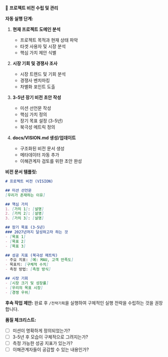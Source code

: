 🔮 **프로젝트 비전 수립 및 관리**

**자동 실행 단계:**

1. **현재 프로젝트 도메인 분석**
   - 프로젝트 목적과 현재 상태 파악
   - 타겟 사용자 및 시장 분석
   - 핵심 가치 제안 식별

2. **시장 기회 및 경쟁사 조사**
   - 시장 트렌드 및 기회 분석
   - 경쟁사 벤치마킹
   - 차별화 포인트 도출

3. **3-5년 장기 비전 초안 작성**
   - 미션 선언문 작성
   - 핵심 가치 정의
   - 장기 목표 설정 (3-5년)
   - 북극성 메트릭 정의

4. **docs/VISION.md 생성/업데이트**
   - 구조화된 비전 문서 생성
   - 메타데이터 자동 추가
   - 이해관계자 검토를 위한 초안 완성

**비전 문서 템플릿:**

```markdown
# 프로젝트 비전 (VISION)

## 미션 선언문
[우리가 존재하는 이유]

## 핵심 가치
1. [가치 1]: [설명]
2. [가치 2]: [설명]
3. [가치 3]: [설명]

## 장기 목표 (3-5년)
### 2027년까지 달성하고자 하는 것
- [목표 1]
- [목표 2]
- [목표 3]

## 성공 지표 (북극성 메트릭)
- 주요 지표: [예: MAU, 고객 만족도]
- 목표치: [구체적 수치]
- 측정 방법: [측정 방식]

## 시장 기회
- [시장 크기 및 성장률]
- [우리의 목표 시장]
- [경쟁 우위]
```

**후속 작업 제안:**
완료 후 `/전략기획`을 실행하여 구체적인 실행 전략을 수립하는 것을 권장합니다.

**품질 체크리스트:**
- [ ] 미션이 명확하게 정의되었는가?
- [ ] 3-5년 후 모습이 구체적으로 그려지는가?
- [ ] 측정 가능한 성공 지표가 있는가?
- [ ] 이해관계자들이 공감할 수 있는 내용인가?